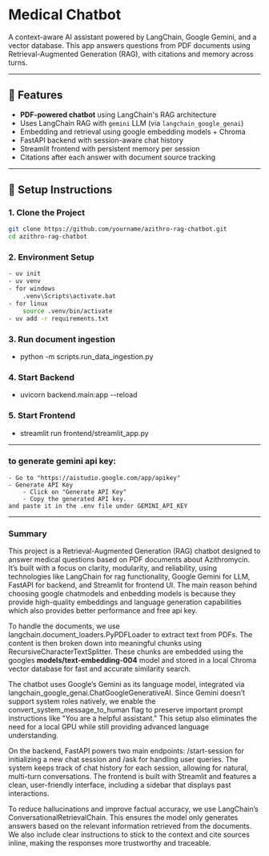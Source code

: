 # Medical Chatbot

A context-aware AI assistant powered by LangChain, Google Gemini, and a vector database. This app answers questions from PDF documents using Retrieval-Augmented Generation (RAG), with citations and memory across turns.

---

## 🧠 Features

- **PDF-powered chatbot** using LangChain's RAG architecture
- Uses LangChain RAG with `gemini` LLM (via `langchain_google_genai`)
- Embedding and retrieval using google embedding models + Chroma
- FastAPI backend with session-aware chat history
- Streamlit frontend with persistent memory per session
- Citations after each answer with document source tracking

---

## 🚀 Setup Instructions

### 1. Clone the Project


```bash
git clone https://github.com/yourname/azithro-rag-chatbot.git
cd azithro-rag-chatbot
```

### 2. Environment Setup

```bash
- uv init
- uv venv
- for windows
    .venv\Scripts\activate.bat
- for linux
    source .venv/bin/activate
- uv add -r requirements.txt
```

### 3. Run document ingestion
- python -m scripts.run_data_ingestion.py

### 4. Start Backend
- uvicorn backend.main:app --reload

### 5. Start Frontend
- streamlit run frontend/streamlit_app.py
---

### to generate gemini api key:
    - Go to "https://aistudio.google.com/app/apikey"
    - Generate API Key
        - Click on "Generate API Key"
        - Copy the generated API key.
    and paste it in the .env file under GEMINI_API_KEY

---

### Summary

This project is a Retrieval-Augmented Generation (RAG) chatbot designed to answer medical questions based on PDF documents about Azithromycin. It’s built with a focus on clarity, modularity, and reliability, using technologies like LangChain for rag functionality, Google Gemini for LLM, FastAPI for backend, and Streamlit for frontend UI. The main reason behind choosing google chatmodels and enbedding models is because they provide high-quality embeddings and language generation capabilities which also provides better performance and free api key.

To handle the documents, we use langchain.document_loaders.PyPDFLoader to extract text from PDFs. The content is then broken down into meaningful chunks using RecursiveCharacterTextSplitter. These chunks are embedded using the googles **models/text-embedding-004** model and stored in a local Chroma vector database for fast and accurate similarity search.

The chatbot uses Google’s Gemini as its language model, integrated via langchain_google_genai.ChatGoogleGenerativeAI. Since Gemini doesn’t support system roles natively, we enable the convert_system_message_to_human flag to preserve important prompt instructions like "You are a helpful assistant." This setup also eliminates the need for a local GPU while still providing advanced language understanding.

On the backend, FastAPI powers two main endpoints: /start-session for initializing a new chat session and /ask for handling user queries. The system keeps track of chat history for each session, allowing for natural, multi-turn conversations. The frontend is built with Streamlit and features a clean, user-friendly interface, including a sidebar that displays past interactions.

To reduce hallucinations and improve factual accuracy, we use LangChain’s ConversationalRetrievalChain. This ensures the model only generates answers based on the relevant information retrieved from the documents. We also include clear instructions to stick to the context and cite sources inline, making the responses more trustworthy and traceable.